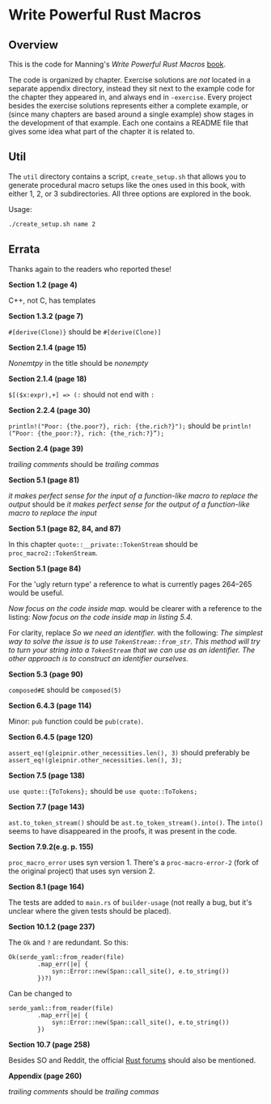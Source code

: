 # Write Powerful Rust Macros

## Overview

This is the code for Manning's _Write Powerful Rust Macros_ [book](http://mng.bz/e1lv). 

The code is organized by chapter. Exercise solutions are _not_ located in a separate appendix directory, instead they sit next to the example code for the chapter they appeared in, and always end in `-exercise`.
Every project besides the exercise solutions represents either a complete example, or (since many chapters are based around a single example) show stages in the development of that example.
Each one contains a README file that gives some idea what part of the chapter it is related to.

## Util

The `util` directory contains a script, `create_setup.sh` that allows you to generate procedural macro setups like the ones used in this book, with either 1, 2, or 3 subdirectories.
All three options are explored in the book.

Usage:

```bash
./create_setup.sh name 2
```

## Errata

Thanks again to the readers who reported these!

**Section 1.2 (page 4)**

C++, not C, has templates

**Section 1.3.2 (page 7)**

`#[derive(Clone)}` should be `#[derive(Clone)]`

**Section 2.1.4 (page 15)**

_Nonemtpy_ in the title should be _nonempty_

**Section 2.1.4 (page 18)**

`$[($x:expr),+] => (:` should not end with `:`

**Section 2.2.4 (page 30)**

`println!("Poor: {the.poor?}, rich: {the.rich?}");` should be `println!(“Poor: {the_poor:?}, rich: {the_rich:?}”);`

**Section 2.4 (page 39)**

_trailing comments_ should be _trailing commas_

**Section 5.1 (page 81)**

_it makes perfect sense for the input of a function-like macro to replace the output_ should be _it makes perfect sense for the output of a function-like macro to replace the input_

**Section 5.1 (page 82, 84, and 87)**

In this chapter `quote::__private::TokenStream` should be `proc_macro2::TokenStream`.

**Section 5.1 (page 84)**

For the 'ugly return type' a reference to what is currently pages 264–265 would be useful.

_Now focus on the code inside map._ would be clearer with a reference to the listing: _Now focus on the code inside map in listing 5.4._

For clarity, replace _So we need an identifier._ with the following:
_The simplest way to solve the issue is to use `TokenStream::from_str`. This method will try to turn your string into a `TokenStream` that we can use as an identifier. The other approach is to construct an identifier ourselves._

**Section 5.3 (page 90)**

`composed#E` should be `composed(5)`

**Section 6.4.3 (page 114)**

Minor: `pub` function could be `pub(crate)`.

**Section 6.4.5 (page 120)**

`assert_eq!(gleipnir.other_necessities.len(), 3)` should preferably be `assert_eq!(gleipnir.other_necessities.len(), 3);`

**Section 7.5 (page 138)**

`use quote::{ToTokens};` should be `use quote::ToTokens;`

**Section 7.7 (page 143)**

`ast.to_token_stream()` should be `ast.to_token_stream().into()`. The `into()` seems to have disappeared in the proofs, it was present in the code.

**Section 7.9.2(e.g. p. 155)**

`proc_macro_error` uses syn version 1. There's a `proc-macro-error-2` (fork of the original project) that uses syn version 2.

**Section 8.1 (page 164)**

The tests are added to `main.rs` of `builder-usage` (not really a bug, but it's unclear where the given tests should be placed).

**Section 10.1.2 (page 237)**

The `Ok` and `?` are redundant. So this:

```
Ok(serde_yaml::from_reader(file)
        .map_err(|e| {
            syn::Error::new(Span::call_site(), e.to_string())
        })?)
```

Can be changed to

```
serde_yaml::from_reader(file)
        .map_err(|e| {
            syn::Error::new(Span::call_site(), e.to_string())
        })
```

**Section 10.7 (page 258)**

Besides SO and Reddit, the official [Rust forums](https://users.rust-lang.org/) should also be mentioned. 

**Appendix (page 260)**

_trailing comments_ should be _trailing commas_
